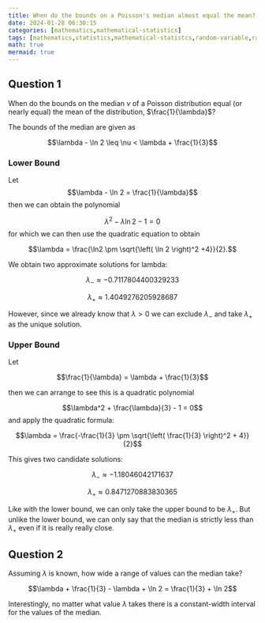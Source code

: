 ```yaml
---
title: When do the bounds on a Poisson's median almost equal the mean?
date: 2024-01-28 06:30:15
categories: [mathematics,mathematical-statistics]
tags: [mathematics,statistics,mathematical-statistcs,random-variable,random-element,random-scalar,poisson-distribution,median,mean,bounds,inequality]
math: true
mermaid: true
---
```


## Question 1

When do the bounds on the median $\nu$ of a Poisson distribution equal (or nearly equal) the mean of the distribution, $\frac{1}{\lambda}$?

The bounds of the median are given as

$$\lambda - \ln 2 \leq \nu < \lambda + \frac{1}{3}$$

### Lower Bound
Let $$\lambda - \ln 2 = \frac{1}{\lambda}$$
then we can obtain the polynomial

$$\lambda^2 - \lambda \ln 2 - 1 = 0$$
for which we can then use the quadratic equation to obtain

$$\lambda = \frac{\ln2 \pm \sqrt{\left( \ln 2 \right)^2 +4}}{2}.$$

We obtain two approximate solutions for lambda:

$$\lambda_- \approx -0.7117804400329233$$

$$\lambda_+ \approx 1.4049276205928687$$

However, since we already know that $\lambda > 0$ we can exclude $\lambda_-$ and take $\lambda_+$ as the unique solution.

### Upper Bound

Let

$$\frac{1}{\lambda} = \lambda + \frac{1}{3}$$

then we can arrange to see this is a quadratic polynomial

$$\lambda^2 + \frac{\lambda}{3} - 1 = 0$$
and apply the quadratic formula:

$$\lambda = \frac{-\frac{1}{3} \pm \sqrt{\left( \frac{1}{3} \right)^2 + 4}}{2}$$

This gives two candidate solutions:

$$\lambda_- \approx -1.18046042171637$$

$$\lambda_+ \approx 0.8471270883830365$$

Like with the lower bound, we can only take the upper bound to be $\lambda_+$. But unlike the lower bound, we can only say that the median is strictly less than $\lambda_+$ even if it is really really close.

## Question 2

Assuming $\lambda$ is known, how wide a range of values can the median take?

$$\lambda + \frac{1}{3} - \lambda + \ln 2 = \frac{1}{3} + \ln 2$$

Interestingly, no matter what value $\lambda$ takes there is a constant-width interval for the values of the median.

